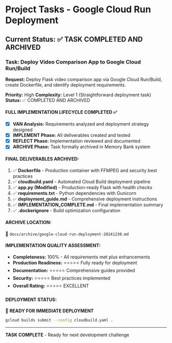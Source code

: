 # Project Tasks - Google Cloud Run Deployment

## Current Status: ✅ TASK COMPLETED AND ARCHIVED

### Task: Deploy Video Comparison App to Google Cloud Run/Build

**Request:** Deploy Flask video comparison app via Google Cloud Run/Build, create Dockerfile, and identify deployment requirements.

**Priority:** High
**Complexity:** Level 1 (Straightforward deployment task)
**Status:** ✅ COMPLETED AND ARCHIVED

#### FULL IMPLEMENTATION LIFECYCLE COMPLETED ✅
- [x] **VAN Analysis:** Requirements analyzed and deployment strategy designed
- [x] **IMPLEMENT Phase:** All deliverables created and tested
- [x] **REFLECT Phase:** Implementation reviewed and documented  
- [x] **ARCHIVE Phase:** Task formally archived in Memory Bank system

#### FINAL DELIVERABLES ARCHIVED:
1. ✅ **Dockerfile** - Production container with FFMPEG and security best practices
2. ✅ **cloudbuild.yaml** - Automated Cloud Build deployment pipeline
3. ✅ **app.py (Modified)** - Production-ready Flask with health checks
4. ✅ **requirements.txt** - Python dependencies with Gunicorn
5. ✅ **deployment_guide.md** - Comprehensive deployment instructions
6. ✅ **IMPLEMENTATION_COMPLETE.md** - Final implementation summary
7. ✅ **.dockerignore** - Build optimization configuration

#### ARCHIVE LOCATION:
📁 `docs/archive/google-cloud-run-deployment-20241230.md`

#### IMPLEMENTATION QUALITY ASSESSMENT:
- **Completeness:** 100% - All requirements met plus enhancements
- **Production Readiness:** ⭐⭐⭐⭐⭐ Fully ready for deployment
- **Documentation:** ⭐⭐⭐⭐⭐ Comprehensive guides provided
- **Security:** ⭐⭐⭐⭐⭐ Best practices implemented
- **Overall Rating:** ⭐⭐⭐⭐⭐ EXCELLENT

#### DEPLOYMENT STATUS:
🚀 **READY FOR IMMEDIATE DEPLOYMENT**
```bash
gcloud builds submit --config cloudbuild.yaml .
```

---
**TASK COMPLETE** - Ready for next development challenge
